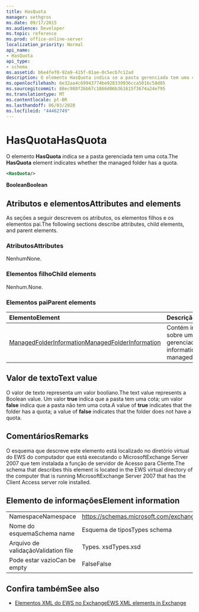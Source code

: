 ```yaml
---
title: HasQuota
manager: sethgros
ms.date: 09/17/2015
ms.audience: Developer
ms.topic: reference
ms.prod: office-online-server
localization_priority: Normal
api_name:
- HasQuota
api_type:
- schema
ms.assetid: b6e4fef0-92a9-415f-81ae-0c5ecb7c12ad
description: O elemento HasQuota indica se a pasta gerenciada tem uma cota.
ms.openlocfilehash: 6e32aa4c69943774be928339936cca5016c58d85
ms.sourcegitcommit: 88ec988f2bb67c1866d06b361615f3674a24e795
ms.translationtype: MT
ms.contentlocale: pt-BR
ms.lasthandoff: 06/03/2020
ms.locfileid: "44462749"
---
```

# <a name="hasquota"></a><span data-ttu-id="c6e6e-103">HasQuota</span><span class="sxs-lookup"><span data-stu-id="c6e6e-103">HasQuota</span></span>

<span data-ttu-id="c6e6e-104">O elemento **HasQuota** indica se a pasta gerenciada tem uma cota.</span><span class="sxs-lookup"><span data-stu-id="c6e6e-104">The **HasQuota** element indicates whether the managed folder has a quota.</span></span> 
  
```xml
<HasQuota/>
```

 <span data-ttu-id="c6e6e-105">**Boolean**</span><span class="sxs-lookup"><span data-stu-id="c6e6e-105">**Boolean**</span></span>
## <a name="attributes-and-elements"></a><span data-ttu-id="c6e6e-106">Atributos e elementos</span><span class="sxs-lookup"><span data-stu-id="c6e6e-106">Attributes and elements</span></span>

<span data-ttu-id="c6e6e-107">As seções a seguir descrevem os atributos, os elementos filhos e os elementos pai.</span><span class="sxs-lookup"><span data-stu-id="c6e6e-107">The following sections describe attributes, child elements, and parent elements.</span></span>
  
### <a name="attributes"></a><span data-ttu-id="c6e6e-108">Atributos</span><span class="sxs-lookup"><span data-stu-id="c6e6e-108">Attributes</span></span>

<span data-ttu-id="c6e6e-109">Nenhum</span><span class="sxs-lookup"><span data-stu-id="c6e6e-109">None.</span></span>
  
### <a name="child-elements"></a><span data-ttu-id="c6e6e-110">Elementos filho</span><span class="sxs-lookup"><span data-stu-id="c6e6e-110">Child elements</span></span>

<span data-ttu-id="c6e6e-111">Nenhum.</span><span class="sxs-lookup"><span data-stu-id="c6e6e-111">None.</span></span>
  
### <a name="parent-elements"></a><span data-ttu-id="c6e6e-112">Elementos pai</span><span class="sxs-lookup"><span data-stu-id="c6e6e-112">Parent elements</span></span>

|<span data-ttu-id="c6e6e-113">**Elemento**</span><span class="sxs-lookup"><span data-stu-id="c6e6e-113">**Element**</span></span>|<span data-ttu-id="c6e6e-114">**Descrição**</span><span class="sxs-lookup"><span data-stu-id="c6e6e-114">**Description**</span></span>|
|:-----|:-----|
|[<span data-ttu-id="c6e6e-115">ManagedFolderInformation</span><span class="sxs-lookup"><span data-stu-id="c6e6e-115">ManagedFolderInformation</span></span>](managedfolderinformation.md) <br/> |<span data-ttu-id="c6e6e-116">Contém informações sobre uma pasta gerenciada.</span><span class="sxs-lookup"><span data-stu-id="c6e6e-116">Contains information about a managed folder.</span></span>  <br/> |
   
## <a name="text-value"></a><span data-ttu-id="c6e6e-117">Valor de texto</span><span class="sxs-lookup"><span data-stu-id="c6e6e-117">Text value</span></span>

<span data-ttu-id="c6e6e-118">O valor de texto representa um valor booliano.</span><span class="sxs-lookup"><span data-stu-id="c6e6e-118">The text value represents a Boolean value.</span></span> <span data-ttu-id="c6e6e-119">Um valor **true** indica que a pasta tem uma cota; um valor **false** indica que a pasta não tem uma cota.</span><span class="sxs-lookup"><span data-stu-id="c6e6e-119">A value of **true** indicates that the folder has a quota; a value of **false** indicates that the folder does not have a quota.</span></span> 
  
## <a name="remarks"></a><span data-ttu-id="c6e6e-120">Comentários</span><span class="sxs-lookup"><span data-stu-id="c6e6e-120">Remarks</span></span>

<span data-ttu-id="c6e6e-121">O esquema que descreve este elemento está localizado no diretório virtual do EWS do computador que está executando o MicrosoftExchange Server 2007 que tem instalada a função de servidor de Acesso para Cliente.</span><span class="sxs-lookup"><span data-stu-id="c6e6e-121">The schema that describes this element is located in the EWS virtual directory of the computer that is running MicrosoftExchange Server 2007 that has the Client Access server role installed.</span></span>
  
## <a name="element-information"></a><span data-ttu-id="c6e6e-122">Elemento de informações</span><span class="sxs-lookup"><span data-stu-id="c6e6e-122">Element information</span></span>

|||
|:-----|:-----|
|<span data-ttu-id="c6e6e-123">Namespace</span><span class="sxs-lookup"><span data-stu-id="c6e6e-123">Namespace</span></span>  <br/> |https://schemas.microsoft.com/exchange/services/2006/types  <br/> |
|<span data-ttu-id="c6e6e-124">Nome do esquema</span><span class="sxs-lookup"><span data-stu-id="c6e6e-124">Schema name</span></span>  <br/> |<span data-ttu-id="c6e6e-125">Esquema de tipos</span><span class="sxs-lookup"><span data-stu-id="c6e6e-125">Types schema</span></span>  <br/> |
|<span data-ttu-id="c6e6e-126">Arquivo de validação</span><span class="sxs-lookup"><span data-stu-id="c6e6e-126">Validation file</span></span>  <br/> |<span data-ttu-id="c6e6e-127">Types. xsd</span><span class="sxs-lookup"><span data-stu-id="c6e6e-127">Types.xsd</span></span>  <br/> |
|<span data-ttu-id="c6e6e-128">Pode estar vazio</span><span class="sxs-lookup"><span data-stu-id="c6e6e-128">Can be empty</span></span>  <br/> |<span data-ttu-id="c6e6e-129">False</span><span class="sxs-lookup"><span data-stu-id="c6e6e-129">False</span></span>  <br/> |
   
## <a name="see-also"></a><span data-ttu-id="c6e6e-130">Confira também</span><span class="sxs-lookup"><span data-stu-id="c6e6e-130">See also</span></span>



- [<span data-ttu-id="c6e6e-131">Elementos XML do EWS no Exchange</span><span class="sxs-lookup"><span data-stu-id="c6e6e-131">EWS XML elements in Exchange</span></span>](ews-xml-elements-in-exchange.md)

